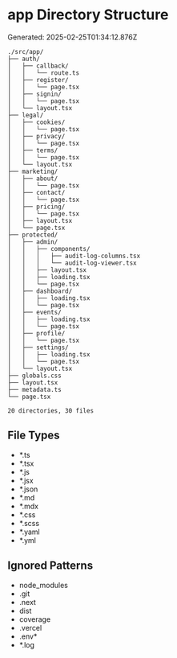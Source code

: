 # app Directory Structure
Generated: 2025-02-25T01:34:12.876Z

```
./src/app/
├── auth/
│   ├── callback/
│   │   └── route.ts
│   ├── register/
│   │   └── page.tsx
│   ├── signin/
│   │   └── page.tsx
│   └── layout.tsx
├── legal/
│   ├── cookies/
│   │   └── page.tsx
│   ├── privacy/
│   │   └── page.tsx
│   ├── terms/
│   │   └── page.tsx
│   └── layout.tsx
├── marketing/
│   ├── about/
│   │   └── page.tsx
│   ├── contact/
│   │   └── page.tsx
│   ├── pricing/
│   │   └── page.tsx
│   ├── layout.tsx
│   └── page.tsx
├── protected/
│   ├── admin/
│   │   ├── components/
│   │   │   ├── audit-log-columns.tsx
│   │   │   └── audit-log-viewer.tsx
│   │   ├── layout.tsx
│   │   ├── loading.tsx
│   │   └── page.tsx
│   ├── dashboard/
│   │   ├── loading.tsx
│   │   └── page.tsx
│   ├── events/
│   │   ├── loading.tsx
│   │   └── page.tsx
│   ├── profile/
│   │   └── page.tsx
│   ├── settings/
│   │   ├── loading.tsx
│   │   └── page.tsx
│   └── layout.tsx
├── globals.css
├── layout.tsx
├── metadata.ts
└── page.tsx

20 directories, 30 files

```

## File Types
- *.ts
- *.tsx
- *.js
- *.jsx
- *.json
- *.md
- *.mdx
- *.css
- *.scss
- *.yaml
- *.yml

## Ignored Patterns
- node_modules
- .git
- .next
- dist
- coverage
- .vercel
- .env*
- *.log
